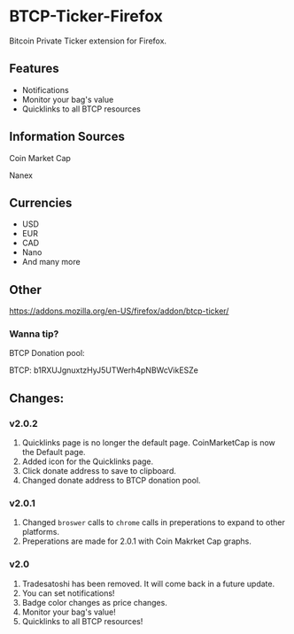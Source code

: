 # BTCP-Ticker-Firefox

Bitcoin Private Ticker extension for Firefox.

## Features

* Notifications
* Monitor your bag's value
* Quicklinks to all BTCP resources

## Information Sources

Coin Market Cap

Nanex

## Currencies
* USD
* EUR
* CAD
* Nano
* And many more


## Other

https://addons.mozilla.org/en-US/firefox/addon/btcp-ticker/

### Wanna tip?

BTCP Donation pool:

BTCP: b1RXUJgnuxtzHyJ5UTWerh4pNBWcVikESZe

## Changes:

### v2.0.2

1. Quicklinks page is no longer the default page. CoinMarketCap is now the Default page.
2. Added icon for the Quicklinks page.
3. Click donate address to save to clipboard.
4. Changed donate address to BTCP donation pool.

### v2.0.1

1. Changed `broswer` calls to `chrome` calls in preperations to expand to other platforms.
2. Preperations are made for 2.0.1 with Coin Makrket Cap graphs.

### v2.0

1. Tradesatoshi has been removed. It will come back in a future update.
2. You can set notifications!
3. Badge color changes as price changes.
4. Monitor your bag's value!
5. Quicklinks to all BTCP resources!

